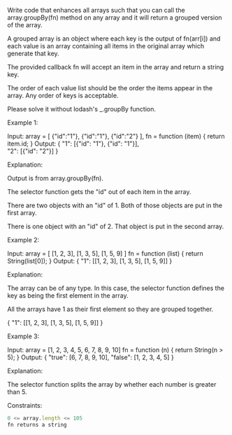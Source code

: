 Write code that enhances all arrays such that you can call the array.groupBy(fn) method on any array and it will return a grouped version of the array.

A grouped array is an object where each key is the output of fn(arr[i]) and each value is an array containing all items in the original array which generate that key.

The provided callback fn will accept an item in the array and return a string key.

The order of each value list should be the order the items appear in the array. Any order of keys is acceptable.

Please solve it without lodash's _.groupBy function.

 

Example 1:

Input: 
array = [
  {"id":"1"},
  {"id":"1"},
  {"id":"2"}
], 
fn = function (item) { 
  return item.id; 
}
Output: 
{ 
  "1": [{"id": "1"}, {"id": "1"}],   
  "2": [{"id": "2"}] 
}

Explanation:

Output is from array.groupBy(fn).

The selector function gets the "id" out of each item in the array.

There are two objects with an "id" of 1. Both of those objects are put in the first array.

There is one object with an "id" of 2. That object is put in the second array.


Example 2:

Input: 
array = [
  [1, 2, 3],
  [1, 3, 5],
  [1, 5, 9]
]
fn = function (list) { 
  return String(list[0]); 
}
Output: 
{ 
  "1": [[1, 2, 3], [1, 3, 5], [1, 5, 9]] 
}

Explanation:

The array can be of any type. In this case, the selector function defines the key as being the first element in the array. 

All the arrays have 1 as their first element so they are grouped together.

{
  "1": [[1, 2, 3], [1, 3, 5], [1, 5, 9]]
}


Example 3:

Input: 
array = [1, 2, 3, 4, 5, 6, 7, 8, 9, 10]
fn = function (n) { 
  return String(n > 5);
}
Output:
{
  "true": [6, 7, 8, 9, 10],
  "false": [1, 2, 3, 4, 5]
}

Explanation:

The selector function splits the array by whether each number is greater than 5.
 

Constraints:
```js
0 <= array.length <= 105
fn returns a string